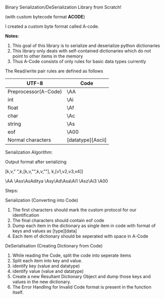 Binary Serialization/DeSerialization Library from Scratch! 

(with custom bytecode format **ACODE**)

I created a custom byte format called A-code. 


**Notes**:

1. This goal of this library is to serialize and deserialize python dictionaries
2. This library only deals with self-contained dictionaries which do not point to other items in the memory
3. Thus A-Code consists of only rules for basic data types currently

The Read/write pair rules are defined as follows

UTF-8	      |      Code
----------- |    -----------   
Preprocessor(A-Code) 	    |        \AA
int           |      \Ai
float         |      \Af
char	        |      \Ac
string	      |      \As
eof	          |      \A00
Normal characters	 |  [datatype][Ascii]


Serialization Algorithm:

Output format after serializing

[k,v," ",k,[k,v,"",k,v,""], k,[v1,v2,v3,v4]]

\AA \Asx\AsAditya \Asy\Ad\Asa\Ai1 \Asz\Ai3 \A00

Steps:

Serialization (Converting into Code)

1. The first characters should mark the custom protocol for our identification
2. The final characters should contain eof code
3. Dump each item in the dictionary as single item in code with format of keys and values as [type][data]
4. Each item of dictionary should be seperated with space in A-Code

DeSerialisation (Creating Dictionary from Code) 

1. While reading the Code, split the code into seperate items 
2. Split each item into key and value. 
3. identify key (value and datatype)
4. identify value (value and datatype)
5. Create a new Resultant Dictionary Object and dump those keys and values in the new dictionary.
6. The Error Handling for Invalid Code format is present in the function itself.